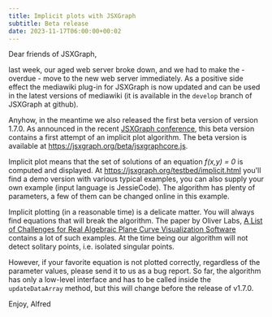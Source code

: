 ```yaml
---
title: Implicit plots with JSXGraph
subtitle: Beta release
date: 2023-11-17T06:00:00+00:02
---
```


Dear friends of JSXGraph,

last week, our aged web server broke down, and we had to make
the - overdue - move to the new web server immediately. As a
positive side effect the mediawiki plug-in for JSXGraph is now
updated and can be used in the latest versions of mediawiki
(it is available in the `develop` branch of JSXGraph at github).

Anyhow, in the meantime we also released the first beta version
of version 1.7.0. As announced in the recent
[JSXGraph conference](https://jsxgraph.org/conf2023), this
beta version contains a first attempt of an implicit plot
algorithm. The beta version is available at <https://jsxgraph.org/beta/jsxgraphcore.js>.

Implicit plot means that the set of solutions of an equation
*f(x,y) = 0* is computed and displayed.
At <https://jsxgraph.org/testbed/implicit.html> you'll find a demo version
with various typical examples, you can also supply your own example
(input language is JessieCode). The algorithm has plenty of parameters, a few of them
can be changed online in this example.

Implicit plotting (in a reasonable time) is a delicate matter. You will
always find equations that will break the algorithm. The paper by Oliver Labs,
[A List of Challenges for Real Algebraic Plane Curve Visualization Software](https://link.springer.com/chapter/10.1007/978-1-4419-0999-2_6) contains a lot of such examples.
At the time being our algorithm will not detect solitary points, i.e.
isolated singular points.

However, if your favorite equation is not plotted correctly, regardless of the parameter values,
please send it to us as a bug report. So far, the algorithm has only a low-level
interface and has to be called inside the `updateDataArray` method, but this will change
before the release of v1.7.0.

Enjoy, Alfred
